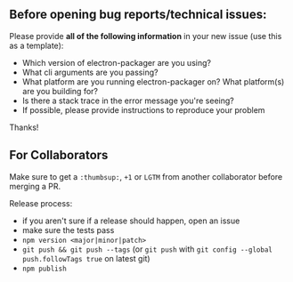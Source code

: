 ## Before opening bug reports/technical issues:

Please provide **all of the following information** in your new issue (use this as a template):

- Which version of electron-packager are you using?
- What cli arguments are you passing?
- What platform are you running electron-packager on? What platform(s) are you building for?
- Is there a stack trace in the error message you're seeing?
- If possible, please provide instructions to reproduce your problem

Thanks!

## For Collaborators

Make sure to get a `:thumbsup:`, `+1` or `LGTM` from another collaborator before merging a PR.

Release process:

- if you aren't sure if a release should happen, open an issue
- make sure the tests pass
- `npm version <major|minor|patch>`
- `git push && git push --tags` (or `git push` with `git config --global push.followTags true` on latest git)
- `npm publish`
